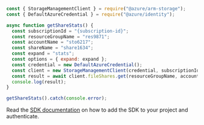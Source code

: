 ```javascript
const { StorageManagementClient } = require("@azure/arm-storage");
const { DefaultAzureCredential } = require("@azure/identity");

async function getShareStats() {
  const subscriptionId = "{subscription-id}";
  const resourceGroupName = "res9871";
  const accountName = "sto6217";
  const shareName = "share1634";
  const expand = "stats";
  const options = { expand: expand };
  const credential = new DefaultAzureCredential();
  const client = new StorageManagementClient(credential, subscriptionId);
  const result = await client.fileShares.get(resourceGroupName, accountName, shareName, options);
  console.log(result);
}

getShareStats().catch(console.error);
```

Read the [SDK documentation](https://github.com/Azure/azure-sdk-for-js/blob/%40azure%2Farm-storage_17.2.0/sdk/storage/arm-storage/README.md) on how to add the SDK to your project and authenticate.

